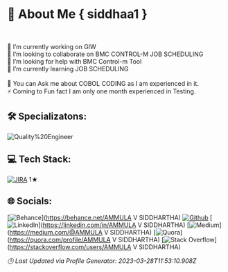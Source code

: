 # 💫 About Me { siddhaa1 }
<br/>

🔭 I’m currently working on GIW<br>👯 I’m looking to collaborate on BMC CONTROL-M JOB SCHEDULING<br>🤝 I’m looking for help with BMC Control-m Tool<br>🌱 I’m currently learning JOB SCHEDULING<br><br>💬 You can Ask me about COBOL CODING as I am experienced in it.<br>⚡ Coming to Fun fact I am only one month experienced in Testing.


## 🛠️ Specializatons:
![Quality%20Engineer](https://img.shields.io/badge/-Quality%20Engineer-0072AC?style=for-the-badge)
        
## 💻 Tech Stack:
[![JIRA](https://www.vectorlogo.zone/logos/atlassian_jira/atlassian_jira-icon.svg)](https://www.vectorlogo.zone/logos/atlassian_jira/atlassian_jira-icon.svg) 1&#9733;

## 🌐 Socials:
[![Behance](https://img.shields.io/badge/Behance-1769ff?logo=behance&logoColor=white)](https://behance.net/AMMULA V SIDDHARTHA) [![Github](https://img.shields.io/badge/Github-%237289DA.svg?logo=github&logoColor=white)](htttps://github.com/https://github.com/siddhaam/siddhaam) [![LinkedIn](https://img.shields.io/badge/LinkedIn-%230077B5.svg?logo=linkedin&logoColor=white)](https://linkedin.com/in/AMMULA V SIDDHARTHA) [![Medium](https://img.shields.io/badge/Medium-12100E?logo=medium&logoColor=white)](https://medium.com/@AMMULA V SIDDHARTHA) [![Quora](https://img.shields.io/badge/Quora-%23B92B27.svg?logo=Quora&logoColor=white)](https://quora.com/profile/AMMULA V SIDDHARTHA) [![Stack Overflow](https://img.shields.io/badge/-Stackoverflow-FE7A16?logo=stack-overflow&logoColor=white)](https://stackoverflow.com/users/AMMULA V SIDDHARTHA) 



*🕒 Last Updated via Profile Generator: 2023-03-28T11:53:10.908Z*

<!-- Proudly created with GPRM ( https://gprm.itsvg.in ) -->